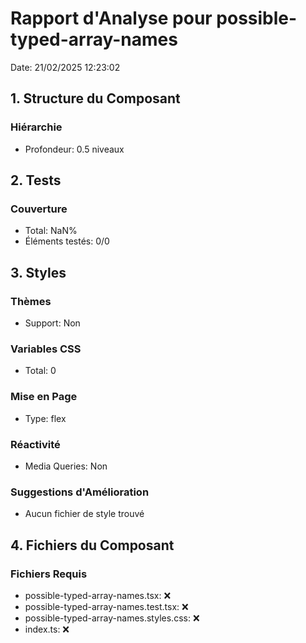 # Rapport d'Analyse pour possible-typed-array-names

Date: 21/02/2025 12:23:02

## 1. Structure du Composant

### Hiérarchie

- Profondeur: 0.5 niveaux

## 2. Tests

### Couverture

- Total: NaN%
- Éléments testés: 0/0

## 3. Styles

### Thèmes

- Support: Non

### Variables CSS

- Total: 0

### Mise en Page

- Type: flex

### Réactivité

- Media Queries: Non

### Suggestions d'Amélioration

- Aucun fichier de style trouvé

## 4. Fichiers du Composant

### Fichiers Requis

- possible-typed-array-names.tsx: ❌
- possible-typed-array-names.test.tsx: ❌
- possible-typed-array-names.styles.css: ❌
- index.ts: ❌
